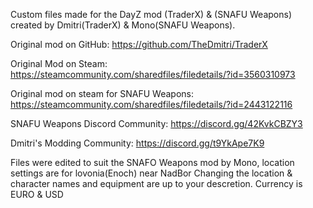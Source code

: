Custom files made for the DayZ mod (TraderX) & (SNAFU Weapons) created by Dmitri(TraderX) & Mono(SNAFU Weapons).

Original mod on GitHub: https://github.com/TheDmitri/TraderX

Original Mod on Steam: https://steamcommunity.com/sharedfiles/filedetails/?id=3560310973

Original mod on steam for SNAFU Weapons: https://steamcommunity.com/sharedfiles/filedetails/?id=2443122116


SNAFU Weapons Discord Community: https://discord.gg/42KvkCBZY3

Dmitri's Modding Community: https://discord.gg/t9YkApe7K9

Files were edited to suit the SNAFO Weapons mod by Mono, location settings are for lovonia(Enoch) near NadBor
Changing the location & character names and equipment are up to your descretion. 
Currency is EURO & USD
